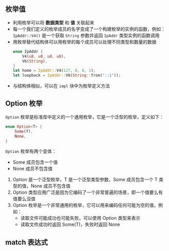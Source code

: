 ## 枚举值

- 利用枚举可以将 **数据类型** 和 **值** 关联起来
- 每一个我们定义的枚举成员的名字变成了一个构建枚举的实例的函数，例如：`IpAddr::V4()` 是一个获取 `String` 参数并返回 `IpAddr` 类型实例的函数调用
- 用枚举替代结构体可以用枚举的每个成员可以处理不同类型和数量的数据
    ```rust
    enum IpAddr {
        V4(u8, u8, u8, u8),
        V6(String),
    }
    let home = IpAddr::V4(127, 0, 0, 1);
    let loopback = IpAddr::V6(String::from("::1"));
    ```
- 与结构体相似，可以在 `impl` 块中为枚举定义方法

## Option 枚举

`Option` 枚举是标准库中定义的一个通用枚举，它是一个泛型的枚举，定义如下：
```rust
enum Option<T> {
    Some(T),
    None,
}
```
`Option` 枚举有两个变体：
- Some 成员包含一个值
- None 成员不包含值

1. Option<T> 是一个泛型枚举，T 是一个泛型类型参数，Some 成员包含一个 T 类型的值，None 成员不包含值
2. Option 类型应用广泛是因为它编码了一个非常普遍的场景，即一个值要么有值要么没值
3. Option 枚举是一个非常通用的枚举，它可以用来编码任何可能为空的值，例如：
   - 读取文件可能成功也可能失败，可以使用 Option 类型来表示
   - 读取文件成功时返回 Some(T)，失败时返回 None

## match 表达式
